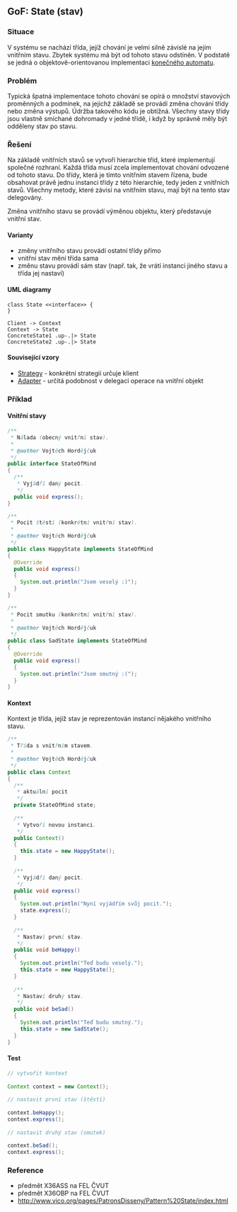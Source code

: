 ## GoF: State (stav)

### Situace

V systému se nachází třída, jejíž chování je velmi silně závislé na jejím vnitřním stavu. Zbytek systému má být od tohoto stavu odstíněn. V podstatě se jedná o objektově-orientovanou implementaci [konečného automatu](wiki/automat).

### Problém

Typická špatná implementace tohoto chování se opírá o množství stavových proměnných a podmínek, na jejichž základě se provádí změna chování třídy nebo změna výstupů. Údržba takového kódu je obtížná. Všechny stavy třídy jsou vlastně smíchané dohromady v jedné třídě, i když by správně měly být odděleny stav po stavu.

### Řešení

Na základě vnitřních stavů se vytvoří hierarchie tříd, které implementují společné rozhraní. Každá třída musí zcela implementovat chování odvozené od tohoto stavu. Do třídy, která je tímto vnitřním stavem řízena, bude obsahovat právě jednu instanci třídy z této hierarchie, tedy jeden z vnitřních stavů. Všechny metody, které závisí na vnitřním stavu, mají být na tento stav delegovány. 

Změna vnitřního stavu se provádí výměnou objektu, který představuje vnitřní stav. 

#### Varianty

- změny vnitřního stavu provádí ostatní třídy přímo
- vnitřní stav mění třída sama
- změnu stavu provádí sám stav (např. tak, že vrátí instanci jiného stavu a třída jej nastaví)

#### UML diagramy

```uml:class
class State <<interface>> {
}

Client -> Context
Context -> State
ConcreteState1 .up-.|> State
ConcreteState2 .up-.|> State
```

#### Související vzory

- [Strategy](wiki/strategy) - konkrétní strategii určuje klient
- [Adapter](wiki/adapter) - určitá podobnost v delegaci operace na vnitřní objekt

### Příklad

#### Vnitřní stavy

```java
/**
 * Nálada (obecný vnitřní stav).
 * 
 * @author Vojtěch Hordějčuk
 */
public interface StateOfMind
{
  /**
   * Vyjádří daný pocit.
   */
  public void express();
}
```

```java
/**
 * Pocit štěstí (konkrétní vnitřní stav).
 * 
 * @author Vojtěch Hordějčuk
 */
public class HappyState implements StateOfMind
{
  @Override
  public void express()
  {
    System.out.println("Jsem veselý :)");
  }
}
```

```java
/**
 * Pocit smutku (konkrétní vnitřní stav).
 * 
 * @author Vojtěch Hordějčuk
 */
public class SadState implements StateOfMind
{
  @Override
  public void express()
  {
    System.out.println("Jsem smutný :(");
  }
}
```

#### Kontext

Kontext je třída, jejíž stav je reprezentován instancí nějakého vnitřního stavu.

```java
/**
 * Třída s vnitřním stavem.
 * 
 * @author Vojtěch Hordějčuk
 */
public class Context
{
  /**
   * aktuální pocit
   */
  private StateOfMind state;
  
  /**
   * Vytvoří novou instanci.
   */
  public Context()
  {
    this.state = new HappyState();
  }
  
  /**
   * Vyjádří daný pocit.
   */
  public void express()
  {
    System.out.println("Nyní vyjádřím svůj pocit.");
    state.express();
  }
  
  /**
   * Nastaví první stav.
   */
  public void beHappy()
  {
    System.out.println("Teď budu veselý.");
    this.state = new HappyState();
  }
  
  /**
   * Nastaví druhý stav.
   */
  public void beSad()
  {
    System.out.println("Teď budu smutný.");
    this.state = new SadState();
  }
}
```

#### Test

```java
// vytvořit kontext
    
Context context = new Context();
    
// nastavit první stav (štěstí)
    
context.beHappy();
context.express();
    
// nastavit druhý stav (smutek)
    
context.beSad();
context.express();
```

### Reference

- předmět X36ASS na FEL ČVUT
- předmět X36OBP na FEL ČVUT
- http://www.vico.org/pages/PatronsDisseny/Pattern%20State/index.html